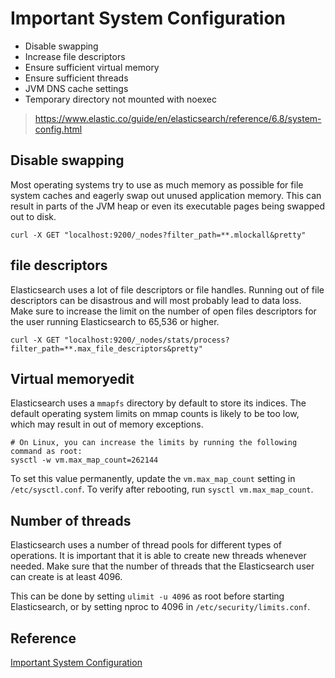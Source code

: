 # Important System Configuration
- Disable swapping
- Increase file descriptors
- Ensure sufficient virtual memory
- Ensure sufficient threads
- JVM DNS cache settings
- Temporary directory not mounted with noexec

> https://www.elastic.co/guide/en/elasticsearch/reference/6.8/system-config.html

## Disable swapping
Most operating systems try to use as much memory as possible for file system caches and eagerly swap out unused application memory. This can result in parts of the JVM heap or even its executable pages being swapped out to disk.

```
curl -X GET "localhost:9200/_nodes?filter_path=**.mlockall&pretty"
```


## file descriptors 
Elasticsearch uses a lot of file descriptors or file handles. Running out of file descriptors can be disastrous and will most probably lead to data loss. Make sure to increase the limit on the number of open files descriptors for the user running Elasticsearch to 65,536 or higher.

```
curl -X GET "localhost:9200/_nodes/stats/process?filter_path=**.max_file_descriptors&pretty"
```

## Virtual memoryedit
Elasticsearch uses a `mmapfs` directory by default to store its indices. The default operating system limits on mmap counts is likely to be too low, which may result in out of memory exceptions.

```
# On Linux, you can increase the limits by running the following command as root:
sysctl -w vm.max_map_count=262144
```

To set this value permanently, update the `vm.max_map_count` setting in `/etc/sysctl.conf`. To verify after rebooting, run `sysctl vm.max_map_count`.

## Number of threads
Elasticsearch uses a number of thread pools for different types of operations. It is important that it is able to create new threads whenever needed. Make sure that the number of threads that the Elasticsearch user can create is at least 4096.

This can be done by setting `ulimit -u 4096` as root before starting Elasticsearch, or by setting nproc to 4096 in `/etc/security/limits.conf`.


## Reference
[Important System Configuration](https://www.elastic.co/guide/en/elasticsearch/reference/6.8/system-config.html#system-config)



